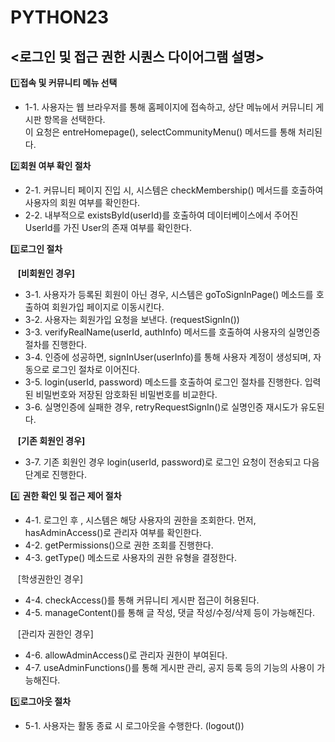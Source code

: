 # PYTHON23


## <로그인 및 접근 권한 시퀀스 다이어그램 설명>

1️⃣**접속 및 커뮤니티 메뉴 선택**
- 1-1. 사용자는 웹 브라우저를 통해 홈페이지에 접속하고, 상단 메뉴에서 커뮤니티 게시판 항목을 선택한다.<br>
   이 요청은 entreHomepage(), selectCommunityMenu() 메서드를 통해 처리된다.


2️⃣**회원 여부 확인 절차**<br>
- 2-1. 커뮤니티 페이지 진입 시, 시스템은 checkMembership() 메서드를 호출하여 사용자의 회원 여부를 확인한다.
- 2-2. 내부적으로 existsById(userId)를 호출하여 데이터베이스에서 주어진 UserId를 가진 User의 존재 여부를 확인한다.

3️⃣**로그인 절차**<br>

&nbsp;&nbsp;&nbsp;**[비회원인 경우]**
- 3-1. 사용자가 등록된 회원이 아닌 경우, 시스템은 goToSignInPage() 메소드를 호출하여 회원가입 페이지로 이동시킨다.
- 3-2. 사용자는 회원가입 요청을 보낸다. (requestSignIn())
- 3-3. verifyRealName(userId, authInfo) 메서드를 호출하여 사용자의 실명인증 절차를 진행한다.
- 3-4. 인증에 성공하면, signInUser(userInfo)를 통해 사용자 계정이 생성되며, 자동으로 로그인 절차로 이어진다.
- 3-5. login(userId, password) 메소드를 호출하여 로그인 절차를 진행한다. 입력된 비밀번호와 저장된 암호화된 비밀번호를 비교한다.
- 3-6. 실명인증에 실패한 경우, retryRequestSignIn()로 실명인증 재시도가 유도된다.

&nbsp;&nbsp;&nbsp;**[기존 회원인 경우]**
- 3-7. 기존 회원인 경우 login(userId, password)로 로그인 요청이 전송되고 다음 단계로 진행한다.

4️⃣ **권한 확인 및 접근 제어 절차**<br>
- 4-1. 로그인 후 , 시스템은 해당 사용자의 권한을 조회한다. 먼저, hasAdminAccess()로 관리자 여부를 확인한다.
- 4-2. getPermissions()으로 권한 조회를 진행한다.
- 4-3. getType() 메소드로 사용자의 권한 유형을 결정한다.

&nbsp;&nbsp;&nbsp;[학생권한인 경우]<br>
- 4-4. checkAccess()를 통해 커뮤니티 게시판 접근이 허용된다.
- 4-5. manageContent()를 통해 글 작성, 댓글 작성/수정/삭제 등이 가능해진다.

&nbsp;&nbsp;&nbsp;[관리자 권한인 경우]<br>
- 4-6. allowAdminAccess()로 관리자 권한이 부여된다.
- 4-7. useAdminFunctions()를 통해 게시판 관리, 공지 등록 등의 기능의 사용이 가능해진다.

5️⃣**로그아웃 절차**<br>
- 5-1. 사용자는 활동 종료 시 로그아웃을 수행한다. (logout())
